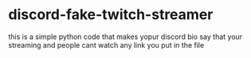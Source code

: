 # discord-fake-twitch-streamer
this is a simple python code that makes yopur discord bio say that your streaming and people cant watch any link you put in the file
